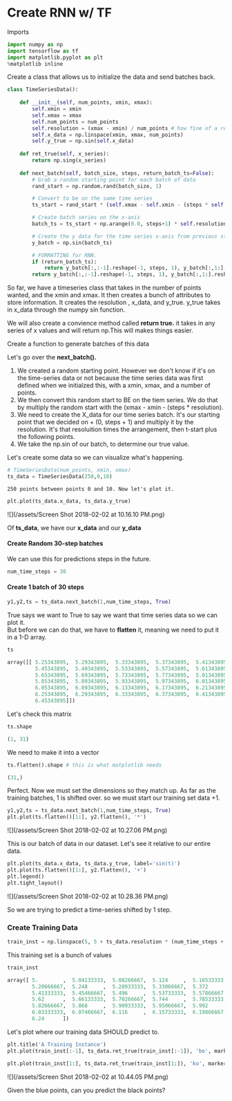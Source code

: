 # Create RNN w/ TF

Imports

```py
import numpy as np
import tensorflow as tf
import matplotlib.pyplot as plt
%matplotlib inline
```

Create a class that allows us to initialize the data and send batches back.

```py
class TimeSeriesData():
    
    def __init__(self, num_points, xmin, xmax):
        self.xmin = xmin
        self.xmax = xmax
        self.num_points = num_points
        self.resolution = (xmax - xmin) / num_points # how fine of a resolution are we creating
        self.x_data = np.linspace(xmin, xmax, num_points)
        self.y_true = np.sin(self.x_data)
    
    def ret_true(self, x_series):
        return np.sing(x_series)
    
    def next_batch(self, batch_size, steps, return_batch_ts=False):
        # Grab a random starting point for each batch of data
        rand_start = np.random.rand(batch_size, 1)

        # Convert to be on the same time series
        ts_start = rand_start * (self.xmax - self.xmin - (steps * self.resolution))

        # Create batch series on the x-axis
        batch_ts = ts_start + np.arange(0.0, steps+1) * self.resolution

        # Create the y data for the time series x-axis from previous step
        y_batch = np.sin(batch_ts)

        # FORMATTING for RNN.
        if (return_batch_ts):
            return y_batch[:,:-1].reshape(-1, steps, 1), y_batch[:,1:].reshape(-1, steps, 1) , batch_ts
        return y_batch[:,:-1].reshape(-1, steps, 1), y_batch[:,1:].reshape(-1, steps, 1)
```

So far, we have a timeseries class that takes in the number of points wanted, and the xmin and xmax. It then creates a bunch of attributes to store information. It creates the resolution , x_data, and y_true. y\_true takes in x\_data through the numpy sin function.

We will also create a convience method called **return true.** it takes in any series of x values and will return np.This will makes things easier.

Create a function to generate batches of this data

Let's go over the **next\_batch\(\).**

1. We created a random starting point. However we don't know if it's on the time-series data or not because the time series data was first defined when we initialzed this, with a xmin, xmax, and a number of points. 
2. We then convert this random start to BE on the tiem series. We do that by multiply the random start with the \(xmax - xmin - \(steps \* resolution\).
3. We need to create the X\_data for our time series batch. It's our starting point that we decided on + \(0, steps + 1\) and multiply it by the resolution. It's that resoluition times the arrangement, then t-start plus the following points.
4. We take the np.sin of our batch, to determine our true value.

Let's create some data so we can visualize what's happening.

```py
# TimeSeriesData(num_points, xmin, xmax)
ts_data = TimeSeriesData(250,0,10)
```

```
250 points between points 0 and 10. Now let's plot it.
```

```py
plt.plot(ts_data.x_data, ts_data.y_true)
```

![](/assets/Screen Shot 2018-02-02 at 10.16.10 PM.png)

Of **ts\_data**, we have our **x\_data** and our **y\_data**

#### Create Random 30-step batches

We can use this for predictions steps in the future.

```py
num_time_steps = 30
```

#### Create 1 batch of 30 steps

```py
y1,y2,ts = ts_data.next_batch(1,num_time_steps, True)
```

True says we want to True to say we want that time series data so we can plot it.  
But before we can do that, we have to **flatten** it, meaning we need to put it in a 1-D array.

```py
ts
```

```py
array([[ 5.25343895,  5.29343895,  5.33343895,  5.37343895,  5.41343895,
         5.45343895,  5.49343895,  5.53343895,  5.57343895,  5.61343895,
         5.65343895,  5.69343895,  5.73343895,  5.77343895,  5.81343895,
         5.85343895,  5.89343895,  5.93343895,  5.97343895,  6.01343895,
         6.05343895,  6.09343895,  6.13343895,  6.17343895,  6.21343895,
         6.25343895,  6.29343895,  6.33343895,  6.37343895,  6.41343895,
         6.45343895]])
```

Let's check this matrix

```py
ts.shape
```

```py
(1, 31)
```

We need to make it into a vector

```py
ts.flatten().shape # this is what matplotlib needs
```

```py
(31,)
```

Perfect. Now we must set the dimensions so they match up. As far as the training batches, 1 is shifted over. so we must start our training set data +1.

```py
y1,y2,ts = ts_data.next_batch(1,num_time_steps, True)
plt.plot(ts.flatten()[1:], y2.flatten(), '*')
```

![](/assets/Screen Shot 2018-02-02 at 10.27.06 PM.png)

This is our batch of data in our dataset. Let's see it relative to our entire data.

```py
plt.plot(ts_data.x_data, ts_data.y_true, label='sin(t)')
plt.plot(ts.flatten()[1:], y2.flatten(), '+')
plt.legend()
plt.tight_layout()
```

![](/assets/Screen Shot 2018-02-02 at 10.28.36 PM.png)

So we are trying to predict a time-series shifted by 1 step.  


### Create Training Data

```py
train_inst = np.linspace(5, 5 + ts_data.resolution * (num_time_steps + 1), num_time_steps + 1)
```

This training set is a bunch of values

```py
train_inst
```

```py
array([ 5.        ,  5.04133333,  5.08266667,  5.124     ,  5.16533333,
        5.20666667,  5.248     ,  5.28933333,  5.33066667,  5.372     ,
        5.41333333,  5.45466667,  5.496     ,  5.53733333,  5.57866667,
        5.62      ,  5.66133333,  5.70266667,  5.744     ,  5.78533333,
        5.82666667,  5.868     ,  5.90933333,  5.95066667,  5.992     ,
        6.03333333,  6.07466667,  6.116     ,  6.15733333,  6.19866667,
        6.24      ])
```

Let's plot where our training data SHOULD predict to.

```py
plt.title('A Training Instance')
plt.plot(train_inst[:-1], ts_data.ret_true(train_inst[:-1]), 'bo', markersize=15, alpha=0.5, label='Instance')

plt.plot(train_inst[1:], ts_data.ret_true(train_inst[1:]), 'ko', markersize=7, label='Target')
```

![](/assets/Screen Shot 2018-02-02 at 10.44.05 PM.png)

Given the blue points, can you predict the black points?

